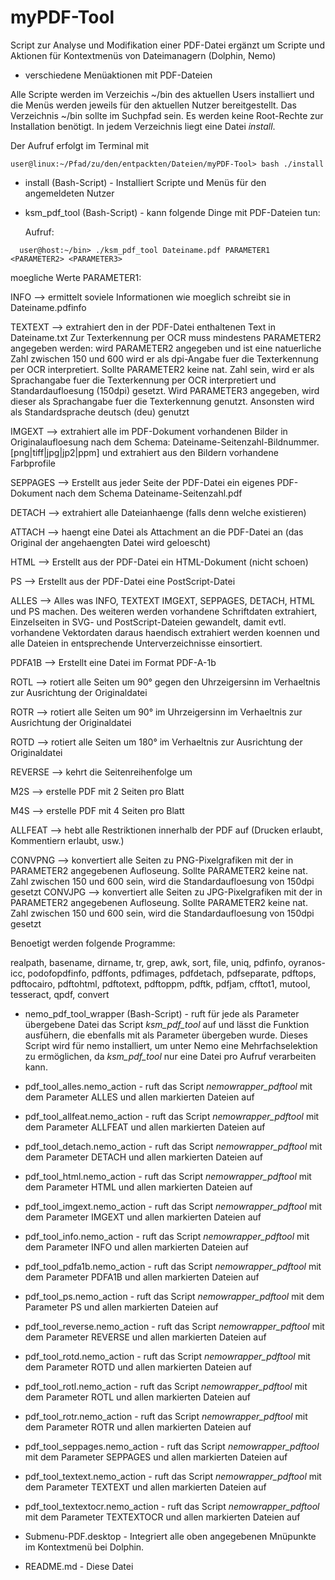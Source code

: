 # myPDF-Tool
Script zur Analyse und Modifikation einer PDF-Datei
ergänzt um Scripte und Aktionen für Kontextmenüs von Dateimanagern (Dolphin, Nemo)

- verschiedene Menüaktionen mit PDF-Dateien

Alle Scripte werden im Verzeichis ~/bin des aktuellen Users installiert und die
Menüs werden jeweils für den aktuellen Nutzer bereitgestellt.
Das Verzeichnis ~/bin sollte im Suchpfad sein. Es werden keine Root-Rechte
zur Installation benötigt. In jedem Verzeichnis liegt eine Datei _install_.

Der Aufruf erfolgt im Terminal mit

```
user@linux:~/Pfad/zu/den/entpackten/Dateien/myPDF-Tool> bash ./install
```

* install (Bash-Script) - Installiert Scripte und Menüs für den angemeldeten Nutzer

* ksm_pdf_tool (Bash-Script) - kann folgende Dinge mit PDF-Dateien tun:

  Aufruf:
```  
  user@host:~/bin> ./ksm_pdf_tool Dateiname.pdf PARAMETER1 <PARAMETER2> <PARAMETER3>
```  
  moegliche Werte PARAMETER1:
  
  INFO     --> 	ermittelt soviele Informationen wie moeglich schreibt
         		sie in Dateiname.pdfinfo
  
  TEXTEXT  --> 	extrahiert den in der PDF-Datei enthaltenen Text
		        in Dateiname.txt
	        Zur Texterkennung per OCR muss mindestens PARAMETER2
	        angegeben werden:
                    wird PARAMETER2 angegeben und ist eine natuerliche
                    Zahl zwischen 150 und 600 wird er als dpi-Angabe fuer die
                    Texterkennung per OCR interpretiert.
                    Sollte PARAMETER2 keine nat. Zahl sein, wird er als
                    Sprachangabe fuer die Texterkennung per OCR
                    interpretiert und Standardaufloesung (150dpi) gesetzt.
                    Wird PARAMETER3 angegeben, wird dieser als 
                    Sprachangabe fuer die Texterkennung genutzt.
                    Ansonsten wird als Standardsprache deutsch (deu) genutzt
  
  IMGEXT   --> 	extrahiert alle im PDF-Dokument vorhandenen Bilder in
                Originalaufloesung nach dem Schema:
	                    Dateiname-Seitenzahl-Bildnummer.[png|tiff|jpg|jp2|ppm]
	        und extrahiert aus den Bildern vorhandene Farbprofile
  
  SEPPAGES --> 	Erstellt aus jeder Seite der PDF-Datei ein eigenes PDF-Dokument
                nach dem Schema Dateiname-Seitenzahl.pdf
  
  DETACH   --> 	extrahiert alle Dateianhaenge (falls denn welche existieren)
  
  ATTACH   --> 	haengt eine Datei als Attachment an die PDF-Datei an
                (das Original der angehaengten Datei wird geloescht)
  
  HTML     --> 	Erstellt aus der PDF-Datei ein HTML-Dokument (nicht schoen)
  
  PS       --> 	Erstellt aus der PDF-Datei eine PostScript-Datei
  
  ALLES    --> 	Alles was INFO, TEXTEXT IMGEXT, SEPPAGES, DETACH, HTML und PS
	        machen. Des weiteren werden vorhandene Schriftdaten extrahiert,
	        Einzelseiten in SVG- und PostScript-Dateien gewandelt, damit
	        evtl. vorhandene Vektordaten daraus haendisch extrahiert werden
	        koennen und alle Dateien in entsprechende Unterverzeichnisse
	        einsortiert.
  
  PDFA1B   --> 	Erstellt eine Datei im Format PDF-A-1b
  
  ROTL     --> 	rotiert alle Seiten um 90° gegen den Uhrzeigersinn
                im Verhaeltnis zur Ausrichtung der Originaldatei
  
  ROTR     --> 	rotiert alle Seiten um 90° im Uhrzeigersinn
                im Verhaeltnis zur Ausrichtung der Originaldatei
  
  ROTD     --> 	rotiert alle Seiten um 180° 
                im Verhaeltnis zur Ausrichtung der Originaldatei
  
  REVERSE  -->	kehrt die Seitenreihenfolge um
  
  M2S      --> 	erstelle PDF mit 2 Seiten pro Blatt
  
  M4S      --> 	erstelle PDF mit 4 Seiten pro Blatt
  
  ALLFEAT  --> 	hebt alle Restriktionen innerhalb der PDF auf
                (Drucken erlaubt, Kommentiern erlaubt, usw.)
  
  CONVPNG  -->	konvertiert alle Seiten zu PNG-Pixelgrafiken mit der
                in PARAMETER2 angegebenen Aufloseung. Sollte PARAMETER2
                keine nat. Zahl zwischen 150 und 600 sein, wird die
                Standardaufloesung von 150dpi gesetzt
  CONVJPG  -->	konvertiert alle Seiten zu JPG-Pixelgrafiken  mit der
                in PARAMETER2 angegebenen Aufloseung. Sollte PARAMETER2
                keine nat. Zahl zwischen 150 und 600 sein, wird die
                Standardaufloesung von 150dpi gesetzt

  Benoetigt werden folgende Programme:
  
  realpath, basename, dirname, tr, grep, awk, sort, file,
  uniq, pdfinfo, oyranos-icc, podofopdfinfo, pdffonts, pdfimages, pdfdetach,
  pdfseparate, pdftops, pdftocairo, pdftohtml, pdftotext, pdftoppm, pdftk,
  pdfjam, cfftot1, mutool, tesseract, qpdf, convert
  

* nemo_pdf_tool_wrapper (Bash-Script) - ruft für jede als Parameter übergebene Datei das Script _ksm_pdf_tool_ auf und 
lässt die Funktion ausfühern, die ebenfalls mit als Parameter übergeben wurde. Dieses Script wird für nemo installiert, um
unter Nemo eine Mehrfachselektion zu ermöglichen, da _ksm_pdf_tool_ nur eine Datei pro Aufruf verarbeiten kann. 

* pdf_tool_alles.nemo_action - ruft das Script _nemowrapper_pdftool_ mit dem Parameter ALLES und allen markierten Dateien auf

* pdf_tool_allfeat.nemo_action - ruft das Script _nemowrapper_pdftool_ mit dem Parameter ALLFEAT und allen markierten Dateien auf

* pdf_tool_detach.nemo_action - ruft das Script _nemowrapper_pdftool_ mit dem Parameter DETACH und allen markierten Dateien auf

* pdf_tool_html.nemo_action - ruft das Script _nemowrapper_pdftool_ mit dem Parameter HTML und allen markierten Dateien auf

* pdf_tool_imgext.nemo_action - ruft das Script _nemowrapper_pdftool_ mit dem Parameter IMGEXT und allen markierten Dateien auf

* pdf_tool_info.nemo_action - ruft das Script _nemowrapper_pdftool_ mit dem Parameter INFO und allen markierten Dateien auf

* pdf_tool_pdfa1b.nemo_action - ruft das Script _nemowrapper_pdftool_ mit dem Parameter PDFA1B und allen markierten Dateien auf

* pdf_tool_ps.nemo_action - ruft das Script _nemowrapper_pdftool_ mit dem Parameter PS und allen markierten Dateien auf

* pdf_tool_reverse.nemo_action - ruft das Script _nemowrapper_pdftool_ mit dem Parameter REVERSE und allen markierten Dateien auf

* pdf_tool_rotd.nemo_action - ruft das Script _nemowrapper_pdftool_ mit dem Parameter ROTD und allen markierten Dateien auf

* pdf_tool_rotl.nemo_action - ruft das Script _nemowrapper_pdftool_ mit dem Parameter ROTL und allen markierten Dateien auf

* pdf_tool_rotr.nemo_action - ruft das Script _nemowrapper_pdftool_ mit dem Parameter ROTR und allen markierten Dateien auf

* pdf_tool_seppages.nemo_action - ruft das Script _nemowrapper_pdftool_ mit dem Parameter SEPPAGES und allen markierten Dateien auf

* pdf_tool_textext.nemo_action - ruft das Script _nemowrapper_pdftool_ mit dem Parameter TEXTEXT und allen markierten Dateien auf

* pdf_tool_textextocr.nemo_action - ruft das Script _nemowrapper_pdftool_ mit dem Parameter TEXTEXTOCR und allen markierten Dateien auf

* Submenu-PDF.desktop - Integriert alle oben angegebenen Mnüpunkte im Kontextmenü bei Dolphin.

* README.md - Diese Datei
